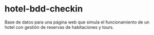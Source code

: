 # hotel-bdd-checkin
Base de datos para una página web que simula el funcionamiento de un hotel con gestión de reservas de habitaciones y tours.
